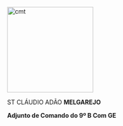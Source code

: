 <img src="http://10.56.19.152/assets/pics/adj-cmdo.png" width="200" alt="cmt"></img>

ST CLÁUDIO ADÃO **MELGAREJO**

**Adjunto de Comando do 9º B Com GE**
